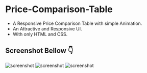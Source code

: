 # Price-Comparison-Table

- A Responsive Price Comparison Table with simple Animation.
- An Attractive and Responsive UI.
- With only HTML and CSS.

## Screenshot Bellow 👇
![screenshot](https://github.com/blackcodding/Price-Comparison-Table/blob/master/Price-comparion-screenshot.PNG)
![screenshot](https://github.com/blackcodding/Price-Comparison-Table/blob/master/price-compar-responsive-screenshot.PNG)
![screenshot](https://github.com/blackcodding/Price-Comparison-Table/blob/master/Price-comparion-gif.gif)
